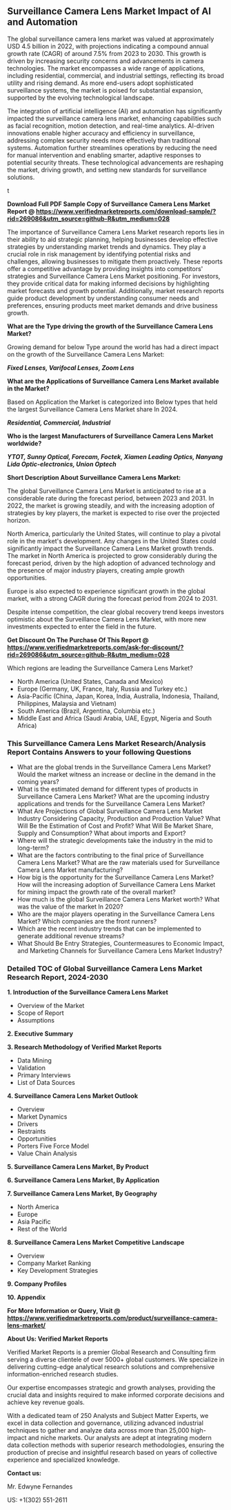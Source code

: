 <h2>Surveillance Camera Lens Market Impact of AI and Automation</h2><p>The global surveillance camera lens market was valued at approximately USD 4.5 billion in 2022, with projections indicating a compound annual growth rate (CAGR) of around 7.5% from 2023 to 2030. This growth is driven by increasing security concerns and advancements in camera technologies. The market encompasses a wide range of applications, including residential, commercial, and industrial settings, reflecting its broad utility and rising demand. As more end-users adopt sophisticated surveillance systems, the market is poised for substantial expansion, supported by the evolving technological landscape.</p><p>The integration of artificial intelligence (AI) and automation has significantly impacted the surveillance camera lens market, enhancing capabilities such as facial recognition, motion detection, and real-time analytics. AI-driven innovations enable higher accuracy and efficiency in surveillance, addressing complex security needs more effectively than traditional systems. Automation further streamlines operations by reducing the need for manual intervention and enabling smarter, adaptive responses to potential security threats. These technological advancements are reshaping the market, driving growth, and setting new standards for surveillance solutions.</p>t</p><p id="" class=""><strong>Download Full PDF Sample Copy of Surveillance Camera Lens Market Report @ <a href="https://www.verifiedmarketreports.com/download-sample/?rid=269086&utm_source=github-R&utm_medium=028" target="_blank">https://www.verifiedmarketreports.com/download-sample/?rid=269086&utm_source=github-R&utm_medium=028</a></strong></p><p>The importance of&nbsp;Surveillance Camera Lens Market research reports lies in their ability to aid strategic planning, helping businesses develop effective strategies by understanding market trends and dynamics. They play a crucial role in risk management by identifying potential risks and challenges, allowing businesses to mitigate them proactively. These reports offer a competitive advantage by providing insights into competitors' strategies and Surveillance Camera Lens Market positioning. For investors, they provide critical data for making informed decisions by highlighting market forecasts and growth potential. Additionally, market research reports guide product development by understanding consumer needs and preferences, ensuring products meet market demands and drive business growth.</p><p><strong>What are the&nbsp;Type driving the growth of the Surveillance Camera Lens Market?</strong></p><p id="" class="">Growing demand for below Type around the world has had a direct impact on the growth of the Surveillance Camera Lens Market:</p><em><strong>Fixed Lenses, Varifocal Lenses, Zoom Lens</strong></em></p><strong>What are the&nbsp;Applications&nbsp;of Surveillance Camera Lens Market available in the Market?</strong></p><p id="" class="">Based on Application the Market is categorized into Below types that held the largest Surveillance Camera Lens Market share In 2024.</p><em><strong>Residential, Commercial, Industrial</strong></em></p><strong>Who is the largest Manufacturers of Surveillance Camera Lens Market worldwide?</strong></p><p><em><strong>YTOT, Sunny Optical, Forecam, Foctek, Xiamen Leading Optics, Nanyang Lida Optic-electronics, Union Optech</strong></em></p><p id="" class=""><strong>Short Description About Surveillance Camera Lens Market:</strong></p><p>The global Surveillance Camera Lens Market is anticipated to rise at a considerable rate during the forecast period, between 2023 and 2031. In 2022, the market is growing steadily, and with the increasing adoption of strategies by key players, the market is expected to rise over the projected horizon.</p><p>North America, particularly the United States, will continue to play a pivotal role in the market's development. Any changes in the United States could significantly impact the Surveillance Camera Lens Market growth trends. The market in North America is projected to grow considerably during the forecast period, driven by the high adoption of advanced technology and the presence of major industry players, creating ample growth opportunities.</p><p>Europe is also expected to experience significant growth in the global market, with a strong CAGR during the forecast period from 2024 to 2031.</p><p>Despite intense competition, the clear global recovery trend keeps investors optimistic about the Surveillance Camera Lens Market, with more new investments expected to enter the field in the future.</p><p id="" class=""><strong>Get Discount On The Purchase Of This Report @ <a href="https://www.verifiedmarketreports.com/ask-for-discount/?rid=269086&utm_source=github-R&utm_medium=028" target="_blank">https://www.verifiedmarketreports.com/ask-for-discount/?rid=269086&utm_source=github-R&utm_medium=028</a></strong></p>Which regions are leading the Surveillance Camera Lens Market?</p><ul><li>North America (United States, Canada and Mexico)</li><li>Europe (Germany, UK, France, Italy, Russia and Turkey etc.)</li><li>Asia-Pacific (China, Japan, Korea, India, Australia, Indonesia, Thailand, Philippines, Malaysia and Vietnam)</li><li>South America (Brazil, Argentina, Columbia etc.)</li><li>Middle East and Africa (Saudi Arabia, UAE, Egypt, Nigeria and South Africa)</li></ul><h3 id="" class="">This Surveillance Camera Lens Market Research/Analysis Report Contains Answers to your following Questions</h3><ul><li>What are the global trends in the Surveillance Camera Lens Market? Would the market witness an increase or decline in the demand in the coming years?</li><li>What is the estimated demand for different types of products in Surveillance Camera Lens Market? What are the upcoming industry applications and trends for the Surveillance Camera Lens Market?</li><li>What Are Projections of Global Surveillance Camera Lens Market Industry Considering Capacity, Production and Production Value? What Will Be the Estimation of Cost and Profit? What Will Be Market Share, Supply and Consumption? What about imports and Export?</li><li>Where will the strategic developments take the industry in the mid to long-term?</li><li>What are the factors contributing to the final price of Surveillance Camera Lens Market? What are the raw materials used for Surveillance Camera Lens Market manufacturing?</li><li>How big is the opportunity for the Surveillance Camera Lens Market? How will the increasing adoption of Surveillance Camera Lens Market for mining impact the growth rate of the overall market?</li><li>How much is the global Surveillance Camera Lens Market worth? What was the value of the market In 2020?</li><li>Who are the major players operating in the Surveillance Camera Lens Market? Which companies are the front runners?</li><li>Which are the recent industry trends that can be implemented to generate additional revenue streams?</li><li>What Should Be Entry Strategies, Countermeasures to Economic Impact, and Marketing Channels for Surveillance Camera Lens Market Industry?</li></ul><h3 id="" class="">Detailed TOC of Global Surveillance Camera Lens Market Research Report, 2024-2030</h3><p id="" class=""><strong>1. Introduction of the Surveillance Camera Lens Market</strong></p><ul><li>Overview of the Market</li><li>Scope of Report</li><li>Assumptions</li></ul><p id="" class=""><strong>2. Executive Summary</strong></p><p id="" class=""><strong>3. Research Methodology of Verified Market Reports</strong></p><ul><li>Data Mining</li><li>Validation</li><li>Primary Interviews</li><li>List of Data Sources</li></ul><p id="" class=""><strong>4. Surveillance Camera Lens Market Outlook</strong></p><ul><li>Overview</li><li>Market Dynamics</li><li>Drivers</li><li>Restraints</li><li>Opportunities</li><li>Porters Five Force Model</li><li>Value Chain Analysis</li></ul><p id="" class=""><strong>5. Surveillance Camera Lens Market, By Product</strong></p><p id="" class=""><strong>6. Surveillance Camera Lens Market, By Application</strong></p><p id="" class=""><strong>7. Surveillance Camera Lens Market, By Geography</strong></p><ul><li>North America</li><li>Europe</li><li>Asia Pacific</li><li>Rest of the World</li></ul><p id="" class=""><strong>8. Surveillance Camera Lens Market Competitive Landscape</strong></p><ul><li>Overview</li><li>Company Market Ranking</li><li>Key Development Strategies</li></ul><p id="" class=""><strong>9. Company Profiles</strong></p><p id="" class=""><strong>10. Appendix</strong></p><p id="" class=""><strong>For More Information or Query, Visit @ <a href="https://www.verifiedmarketreports.com/product/surveillance-camera-lens-market/" target="_blank">https://www.verifiedmarketreports.com/product/surveillance-camera-lens-market/</a></strong></p><p id="" class=""><strong>About Us: Verified Market Reports</strong></p><p id="" class="">Verified Market Reports is a premier Global Research and Consulting firm serving a diverse clientele of over 5000+ global customers. We specialize in delivering cutting-edge analytical research solutions and comprehensive information-enriched research studies.</p><p id="" class="">Our expertise encompasses strategic and growth analyses, providing the crucial data and insights required to make informed corporate decisions and achieve key revenue goals.</p><p id="" class="">With a dedicated team of 250 Analysts and Subject Matter Experts, we excel in data collection and governance, utilizing advanced industrial techniques to gather and analyze data across more than 25,000 high-impact and niche markets. Our analysts are adept at integrating modern data collection methods with superior research methodologies, ensuring the production of precise and insightful research based on years of collective experience and specialized knowledge.</p><p id="" class=""><strong>Contact us:</strong></p><p id="" class="">Mr. Edwyne Fernandes</p><p id="" class="">US: +1(302) 551-2611</p>
